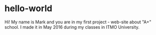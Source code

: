# hello-world
Hi! My name is Mark and you are in my first project - web-site about "A+" school.
I made it in May 2016 during my classes in ITMO University.
